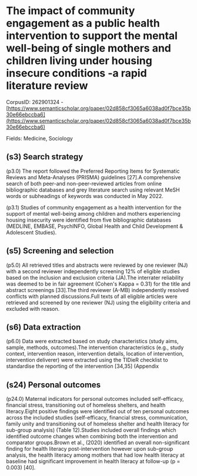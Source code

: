 # The impact of community engagement as a public health intervention to support the mental well-being of single mothers and children living under housing insecure conditions -a rapid literature review

CorpusID: 262901324 - [https://www.semanticscholar.org/paper/02d858cf3065a6038ad0f7bce35b30e66ebccba6](https://www.semanticscholar.org/paper/02d858cf3065a6038ad0f7bce35b30e66ebccba6)

Fields: Medicine, Sociology

## (s3) Search strategy
(p3.0) The report followed the Preferred Reporting Items for Systematic Reviews and Meta-Analyses (PRISMA) guidelines [27].A comprehensive search of both peer-and non-peer-reviewed articles from online bibliographic databases and grey literature search using relevant MeSH words or subheadings of keywords was conducted in May 2022.

(p3.1) Studies of community engagement as a health intervention for the support of mental well-being among children and mothers experiencing housing insecurity were identified from five bibliographic databases (MEDLINE, EMBASE, PsychINFO, Global Health and Child Development & Adolescent Studies).
## (s5) Screening and selection
(p5.0) All retrieved titles and abstracts were reviewed by one reviewer (NJ) with a second reviewer independently screening 12% of eligible studies based on the inclusion and exclusion criteria (JA).The interrater reliability was deemed to be in fair agreement (Cohen's Kappa = 0.31) for the title and abstract screenings [33].The third reviewer (A-MB) independently resolved conflicts with planned discussions.Full texts of all eligible articles were retrieved and screened by one reviewer (NJ) using the eligibility criteria and excluded with reason.
## (s6) Data extraction
(p6.0) Data were extracted based on study characteristics (study aims, sample, methods, outcomes).The intervention characteristics (e.g., study context, intervention reason, intervention details, location of intervention, intervention deliverer) were extracted using the TIDieR checklist to standardise the reporting of the intervention [34,35] (Appendix
## (s24) Personal outcomes
(p24.0) Maternal indicators for personal outcomes included self-efficacy, financial stress, transitioning out of homeless shelters, and health literacy.Eight positive findings were identified out of ten personal outcomes across the included studies (self-efficacy, financial stress, communication, family unity and transitioning out of homeless shelter and health literacy for sub-group analysis) (Table 12).Studies included overall findings which identified outcome changes when combining both the intervention and comparator groups.Brown et al., (2020) identified an overall non-significant finding for health literacy post-intervention however upon sub-group analysis, the health literacy among mothers that had low health literacy at baseline had significant improvement in health literacy at follow-up (p = 0.003) [40].
